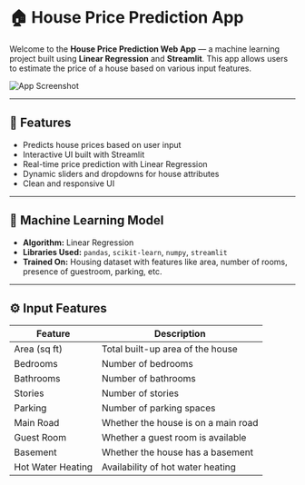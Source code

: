 # 🏠 House Price Prediction App

Welcome to the **House Price Prediction Web App** — a machine learning project built using **Linear Regression** and **Streamlit**. This app allows users to estimate the price of a house based on various input features.

![App Screenshot](./b64bc79b-01bd-44e9-b330-550eefbd12c1.png)

---

## 🚀 Features

- Predicts house prices based on user input
- Interactive UI built with Streamlit
- Real-time price prediction with Linear Regression
- Dynamic sliders and dropdowns for house attributes
- Clean and responsive UI

---

## 🧠 Machine Learning Model

- **Algorithm:** Linear Regression  
- **Libraries Used:** `pandas`, `scikit-learn`, `numpy`, `streamlit`
- **Trained On:** Housing dataset with features like area, number of rooms, presence of guestroom, parking, etc.

---

## ⚙️ Input Features

| Feature         | Description                            |
|----------------|----------------------------------------|
| Area (sq ft)    | Total built-up area of the house       |
| Bedrooms        | Number of bedrooms                     |
| Bathrooms       | Number of bathrooms                    |
| Stories         | Number of stories                      |
| Parking         | Number of parking spaces               |
| Main Road       | Whether the house is on a main road    |
| Guest Room      | Whether a guest room is available      |
| Basement        | Whether the house has a basement       |
| Hot Water Heating | Availability of hot water heating    |

